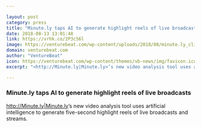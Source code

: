 ```yaml
---

layout: post
category: press
title: "Minute.ly taps AI to generate highlight reels of live broadcasts"
date: 2018-08-13 13:01:48
link: https://vrhk.co/2P3c56l
image: https://venturebeat.com/wp-content/uploads/2018/08/minute.ly_clips.png?fit=1920%2C1200&strip=all
domain: venturebeat.com
author: "VentureBeat"
icon: https://venturebeat.com/wp-content/themes/vb-news/img/favicon.ico
excerpt: "<http://Minute.ly|Minute.ly>’s new video analysis tool uses artificial intelligence to generate five-second highlight reels of live broadcasts and streams."

---
```


### Minute.ly taps AI to generate highlight reels of live broadcasts

<http://Minute.ly|Minute.ly>’s new video analysis tool uses artificial intelligence to generate five-second highlight reels of live broadcasts and streams.